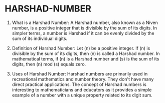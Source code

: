 # HARSHAD-NUMBER

1) What is a Harshad Number:
A Harshad number, also known as a Niven number, is a positive integer that is divisible by the sum of its digits. In simpler terms, a number is Harshad if it can be evenly divided by the sum of its individual digits.

2) Definition of Harshad Number:
Let \(n\) be a positive integer. If \(n\) is divisible by the sum of its digits, then \(n\) is called a Harshad number. In mathematical terms, if \(n\) is a Harshad number and \(s\) is the sum of its digits, then \(n\) mod \(s\) equals zero.

3) Uses of Harshad Number:
Harshad numbers are primarily used in recreational mathematics and number theory. They don't have many direct practical applications. The concept of Harshad numbers is interesting to mathematicians and educators as it provides a simple example of a number with a unique property related to its digit sum.

